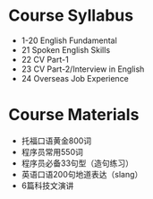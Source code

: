 # Course Syllabus

- 1-20 English Fundamental
- 21 Spoken English Skills
- 22 CV Part-1
- 23 CV Part-2/Interview in English
- 24 Overseas Job Experience

# Course Materials

- 托福口语黄金800词
- 程序员常用550词
- 程序员必备33句型（造句练习）
- 英语口语200句地道表达（slang）
- 6篇科技文演讲